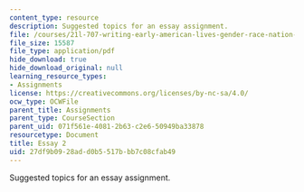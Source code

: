 ```yaml
---
content_type: resource
description: Suggested topics for an essay assignment.
file: /courses/21l-707-writing-early-american-lives-gender-race-nation-faith-fall-2005/27df9b0928add0b5517bbb7c08cfab49_21l707f05essay2.pdf
file_size: 15587
file_type: application/pdf
hide_download: true
hide_download_original: null
learning_resource_types:
- Assignments
license: https://creativecommons.org/licenses/by-nc-sa/4.0/
ocw_type: OCWFile
parent_title: Assignments
parent_type: CourseSection
parent_uid: 071f561e-4081-2b63-c2e6-50949ba33878
resourcetype: Document
title: Essay 2
uid: 27df9b09-28ad-d0b5-517b-bb7c08cfab49
---
```

Suggested topics for an essay assignment.